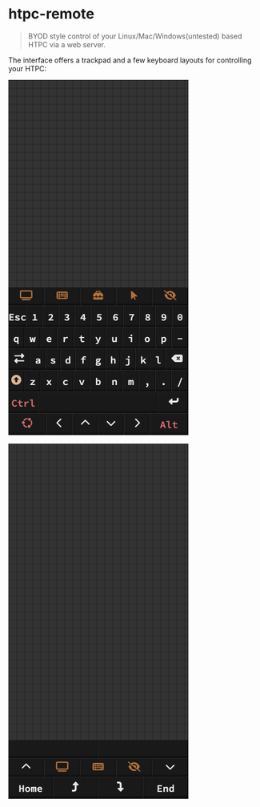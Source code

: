 # htpc-remote

> BYOD style control of your Linux/Mac/Windows(untested) based HTPC via a web server.

The interface offers a trackpad and a few keyboard layouts for controlling your HTPC:

![basic interface](./img/basic.png)

![mouse interface](./img/mouse.png)
